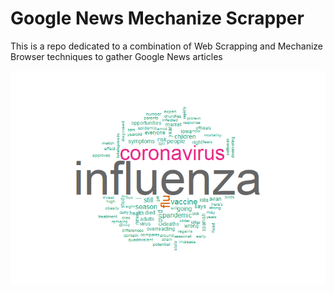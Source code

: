 # Google News Mechanize Scrapper
This is a repo dedicated to a combination of Web Scrapping and Mechanize Browser techniques to gather Google News articles

<p align="center"><img src="https://github.com/HTiscar/GNews_MechanizeScrapper/blob/master/Influenza-2020-03-10.png"></p>
